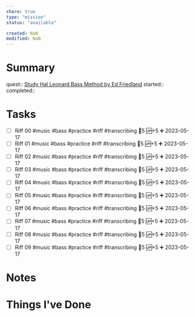 ```yaml
---
share: true
type: "mission"
status: "available"

created: NaN 
modified: NaN
---
```

 
# Summary
quest:: [Study Hal Leonard Bass Method by Ed Friedland](./Study%20Hal%20Leonard%20Bass%20Method%20by%20Ed%20Friedland.md)
started:: 
completed::
# Tasks
- [ ] Riff 00 #music #bass #practice #riff #transcribing 🥄5 🆙+5 ➕ 2023-05-17
- [ ] Riff 01 #music #bass #practice #riff #transcribing 🥄5 🆙+5 ➕ 2023-05-17
- [ ] Riff 02 #music #bass #practice #riff #transcribing 🥄5 🆙+5 ➕ 2023-05-17
- [ ] Riff 03 #music #bass #practice #riff #transcribing 🥄5 🆙+5 ➕ 2023-05-17
- [ ] Riff 04 #music #bass #practice #riff #transcribing 🥄5 🆙+5 ➕ 2023-05-17
- [ ] Riff 05 #music #bass #practice #riff #transcribing 🥄5 🆙+5 ➕ 2023-05-17
- [ ] Riff 06 #music #bass #practice #riff #transcribing 🥄5 🆙+5 ➕ 2023-05-17
- [ ] Riff 07 #music #bass #practice #riff #transcribing 🥄5 🆙+5 ➕ 2023-05-17
- [ ] Riff 08 #music #bass #practice #riff #transcribing 🥄5 🆙+5 ➕ 2023-05-17
- [ ] Riff 09 #music #bass #practice #riff #transcribing 🥄5 🆙+5 ➕ 2023-05-17

# Notes

# Things I've Done